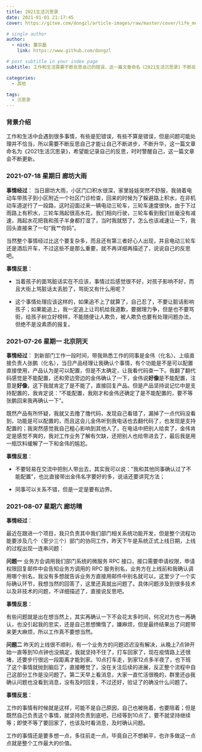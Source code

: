 ```yaml
---
title: 2021生活沉思录
date: 2021-01-01 21:17:45
cover: https://gitee.com/dongzl/article-images/raw/master/cover/life_meditations.png

# single author
author:
  - nick: 董宗磊
    link: https://www.github.com/dongzl

# post subtitle in your index page
subtitle: 工作和生活需要不断反思自己的错误，这一篇文章命名《2021生活沉思录》不断反思自己，希望升华自己。

categories: 
  - 其他

tags: 
  - 沉思录
---
```


### 背景介绍

工作和生活中会遇到很多事情，有些是犯错误，有些不算是错误，但是问题可能处理并不恰当，所以需要不断反思自己才能让自己不断进步，不断升华，这一篇文章命名为《2021生活沉思录》，希望能记录自己的反思，时时警醒自己，这一篇文章会不断更新。

### 2021-07-18 星期日 廊坊大雨

**事情经过**：
当日廊坊大雨，小区门口积水很深，家里娃娃突然不舒服，我骑着电动车带孩子到小区附近一个社区门诊检查，回来的时候为了躲避路上积水，在非机动车道逆行了一段路，这时迎面过来一辆电动三轮车，三轮车速度很快，由于下过雨路上有积水，三轮车溅起很高水花，我们相向行驶，三轮车看到我们丝毫没有减速，溅起水花把我和孩子半身都打湿了，当时我就怒了，怎么也该减速让一下，我回头直接来了一句“我艹你妈”。

当然整个事情经过比这个要复杂多，而且还有第三者好心人出现，并且电动三轮车还是酒后开车，不过这些不是那么重要，就不再详细再描述了，说说自己的反思吧。

**事情反思**：

- 当着孩子的面骂脏话实在不应该，事情过后感觉很不好，对孩子影响不好，而且大街上骂脏话太丢脸了，骂街又有什么用呢？

- 这个事情处理应该这样的，如果追不上了就算了，自己忍了，不要让脏话影响孩子；如果能追上，我一定追上让司机给我道歉，要据理力争，但是也不要骂街，给孩子树立好榜样，不能随便让人欺负，被人欺负也要有处理问题办法，但绝不是没素质的报复。

### 2021-07-26 星期一 北京阴天

**事情经过**：
到新部门工作一段时间，带我熟悉工作的同事是金伟（化名）、上级直接负责人张鹏（化名），当日产品经理让我确认个事情，有个功能是不是可以配置直接使用，产品认为是可以配置，但是不太确定，让我看代码查一下。我翻了翻代码感觉是不能配置，还和旁边旁边的金伟确认了一下，金伟说**好像**是不能配置，注意是**好像**，这下我就肯定了是不能了，直接回复产品。但是产品坚持说记忆中是支持配置的，我肯定说：“不能配置，我刚才和金伟还确定了是不能配置的，要不等张鹏回来我再确认一下”。

既然产品有所怀疑，我就又去撸了撸代码，发现自己看错了，漏掉了一点代码没看到，功能是可以配置的，而且这会儿金伟听到我电话也去翻代码了，也发现是支持配置的；我突然感觉我自己粗心影响到其他人了，在电话中把别人给卖了，金伟肯定是感觉不爽的，我对工作业务了解有欠缺，还把别人也给带进去了，最后我是用一瓶饮料缓解了一下和金伟的尴尬。

**事情反思**：

- 不要轻易在交流中把别人带出去，其实我可以说：”我和其他同事确认过了不能配置”，也比直接带出金伟名字要好的多，说话还要讲究方法；

- 同事可以关系不错，但是一定是要有边界。

### 2021-08-07 星期六 廊坊晴

**事情经过**：

最近在跟进一个项目，我只负责其中我们部门相关系统功能开发，但是整个流程功能要涉及几个（至少三个）部门的协同工作，昨天下午是系统正式上线日期，上线的过程出现一连串问题：

**问题一**
业务方会调用我们部门系统的微服务 RPC 接口，接口需要申请权限，申请权限回复邮件中会告知业务方调用的 RPC 服务别名，业务方在上线前和我确认调用哪个别名，我没有多想就告诉业务方直接用邮件中别名就可以，这里少了一个实际确认环节，我想当然的回答了，这里还真就出问题了。具体问题涉及到很多技术以及非技术的问题，不详细描述了，直接说反思吧。

**事情反思**：

有些问题就是出在想当然上，其实再确认一下不会花太多时间，何况对方也一再确认，也没引起我的忠实，还是自己思想懒惰了，嫌麻烦，但是最终结果出了问题带来更大麻烦，所以工作真不要想当然。

**问题二**
昨天的上线很不顺利，有一个业务方的问题迟迟没有解决，从晚上7点钟开始一直等到10点钟也没搞定，我就坚持不住了，打车回家了，现在疫情路上还很堵，还要步行很远一段距离才能到家。10点打车走，到家12点多半夜了，也下班了这个事情就抛到脑后了，直接睡觉了，没在关注后续的进展，反正整个流程中自己这部分工作是没问题了。第二天早上看消息，大家一直忙活很晚的，群里还@我确认问题也没看到消息，没有及时回复，不过还好，验证了的确没什么问题了。

**事情反思**：

工作的事情有时候就是这样，可能不是自己原因，自己也被拖着，也要陪着；但是既然自己负责这个事情，就坚持负责到底吧，已经等到10点了，要不就坚持继续等；即使不等了要回家了，也该及时看消息，及时确认问题。

工作的事情还是要多想一点，多往前走一点，毕竟自己不想躺平，也许多做这一点点就是整个工作最大的价值。
